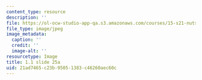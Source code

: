 ```yaml
---
content_type: resource
description: ''
file: https://ol-ocw-studio-app-qa.s3.amazonaws.com/courses/15-s21-nuts-and-bolts-of-business-plans-january-iap-2014/21ad7465c23b95051383c46260aec60c_Slide25a.jpg
file_type: image/jpeg
image_metadata:
  caption: ''
  credit: ''
  image-alt: ''
resourcetype: Image
title: 1.1 slide 25a
uid: 21ad7465-c23b-9505-1383-c46260aec60c
---
```

